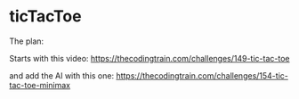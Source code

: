 # ticTacToe

The plan:

Starts with this video: https://thecodingtrain.com/challenges/149-tic-tac-toe

and add the AI with this one: https://thecodingtrain.com/challenges/154-tic-tac-toe-minimax
